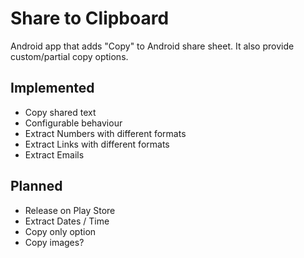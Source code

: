 # Share to Clipboard
Android app that adds "Copy" to Android share sheet. It also provide custom/partial copy options.

## Implemented
 * Copy shared text
 * Configurable behaviour
 * Extract Numbers with different formats
 * Extract Links with different formats
 * Extract Emails

## Planned
 * Release on Play Store
 * Extract Dates / Time
 * Copy only option
 * Copy images?

